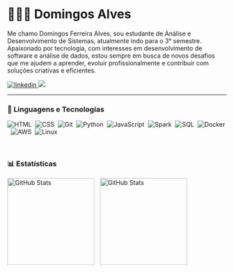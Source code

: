# 👩🏻‍💻 Domingos Alves

Me chamo Domingos Ferreira Alves, sou estudante de Análise e Desenvolvimento de Sistemas, atualmente indo para o 3° semestre. Apaixonado por tecnologia, com interesses em desenvolvimento de software e análise de dados, estou sempre em busca de novos desafios que me ajudem a aprender, evoluir profissionalmente e contribuir com soluções criativas e eficientes.

<p align="left">
    <a href="https://www.linkedin.com/in/domingos-ferreira-alves-579368132/" target="_blank" rel="noopener noreferrer">
        <img 
            alt="linkedin" 
            src="https://img.shields.io/badge/LinkedIn-0077B5?style=for-the-badge&logo=linkedin&logoColor=white"
        />
    </a> 
    <a href = "mailto:contato.dfadomingos47@gmail.com">
        <img src="https://img.shields.io/badge/-Gmail-%23333?style=for-the-badge&logo=gmail&logoColor=white" target="_blank">
    </a>    
</p>

---

### 🤖 Linguagens e Tecnologias

![HTML](https://img.shields.io/badge/HTML5-E34F26?style=for-the-badge&logo=html5&logoColor=white)&nbsp;
![CSS](https://img.shields.io/badge/CSS3-1572B6?style=for-the-badge&logo=css3&logoColor=white)&nbsp;
![Git](https://img.shields.io/badge/GIT-E44C30?style=for-the-badge&logo=git&logoColor=white)&nbsp;
![Python](https://img.shields.io/badge/Python-14354C?style=for-the-badge&logo=python&logoColor=white)&nbsp;
![JavaScript](https://img.shields.io/badge/JavaScript-F7DF1E?style=for-the-badge&logo=javascript&logoColor=black)&nbsp;
![Spark](https://img.shields.io/badge/Apache_Spark-FFFFFF?style=for-the-badge&logo=apachespark&logoColor=#E35A16)&nbsp;
![SQL](https://img.shields.io/badge/Sqlite-003B57?style=for-the-badge&logo=sqlite&logoColor=white)&nbsp;
![Docker](https://img.shields.io/badge/Docker-2CA5E0?style=for-the-badge&logo=docker&logoColor=white)&nbsp;
![AWS](https://img.shields.io/badge/Amazon_AWS-FF9900?style=for-the-badge&logo=amazonaws&logoColor=white)&nbsp;
![Linux](https://img.shields.io/badge/Linux-FCC624?style=for-the-badge&logo=linux&logoColor=black)&nbsp;

<br/>

### 📊 Estatísticas

<p>
  <img 
    align="left" 
    alt="GitHub Stats" 
    height="200" 
    style="padding-right: 10px;" 
    src="https://github-readme-stats-custom-five.vercel.app/api?username=dfadomingos&show_icons=true&theme=radical" 
  />

<img 
      align="left" 
      alt="GitHub Stats" 
      height="200" 
      src="https://github-readme-stats-custom-five.vercel.app/api/top-langs/?username=dfadomingos&show_icons=true&theme=radical&layout=compact" 
  />

</p>
